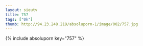 ```yaml
--- 
layout: sieutv
title: 757
tags: ["0k"]
thumb: http://94.23.248.219/absoluporn-1/image/002/757.jpg
---
```

{% include absoluporn key="757" %} 

